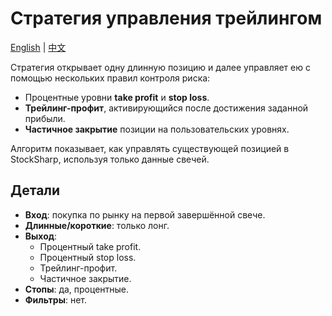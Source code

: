 # Стратегия управления трейлингом
[English](README.md) | [中文](README_cn.md)

Стратегия открывает одну длинную позицию и далее управляет ею с помощью нескольких правил контроля риска:

- Процентные уровни **take profit** и **stop loss**.
- **Трейлинг-профит**, активирующийся после достижения заданной прибыли.
- **Частичное закрытие** позиции на пользовательских уровнях.

Алгоритм показывает, как управлять существующей позицией в StockSharp, используя только данные свечей.

## Детали

- **Вход**: покупка по рынку на первой завершённой свече.
- **Длинные/короткие**: только лонг.
- **Выход**:
  - Процентный take profit.
  - Процентный stop loss.
  - Трейлинг-профит.
  - Частичное закрытие.
- **Стопы**: да, процентные.
- **Фильтры**: нет.
